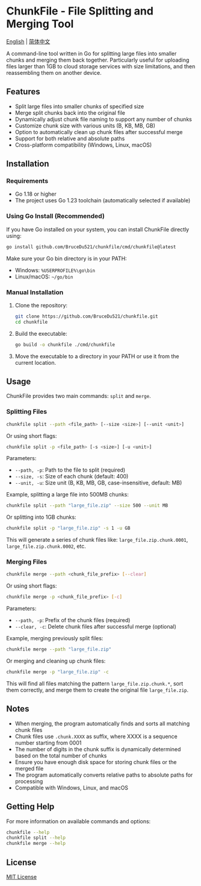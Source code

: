 # ChunkFile - File Splitting and Merging Tool

[English](README.md) | [简体中文](README_CN.md)

A command-line tool written in Go for splitting large files into smaller chunks and merging them back together. Particularly useful for uploading files larger than 1GB to cloud storage services with size limitations, and then reassembling them on another device.

## Features

- Split large files into smaller chunks of specified size
- Merge split chunks back into the original file
- Dynamically adjust chunk file naming to support any number of chunks
- Customize chunk size with various units (B, KB, MB, GB)
- Option to automatically clean up chunk files after successful merge
- Support for both relative and absolute paths
- Cross-platform compatibility (Windows, Linux, macOS)

## Installation

### Requirements

- Go 1.18 or higher
- The project uses Go 1.23 toolchain (automatically selected if available)

### Using Go Install (Recommended)

If you have Go installed on your system, you can install ChunkFile directly using:

```bash
go install github.com/BruceDu521/chunkfile/cmd/chunkfile@latest
```

Make sure your Go bin directory is in your PATH:
- Windows: `%USERPROFILE%\go\bin`
- Linux/macOS: `~/go/bin`

### Manual Installation

1. Clone the repository:
   ```bash
   git clone https://github.com/BruceDu521/chunkfile.git
   cd chunkfile
   ```

2. Build the executable:
   ```bash
   go build -o chunkfile ./cmd/chunkfile
   ```

3. Move the executable to a directory in your PATH or use it from the current location.

## Usage

ChunkFile provides two main commands: `split` and `merge`.

### Splitting Files

```bash
chunkfile split --path <file_path> [--size <size>] [--unit <unit>]
```

Or using short flags:

```bash
chunkfile split -p <file_path> [-s <size>] [-u <unit>]
```

Parameters:
- `--path, -p`: Path to the file to split (required)
- `--size, -s`: Size of each chunk (default: 400)
- `--unit, -u`: Size unit (B, KB, MB, GB, case-insensitive, default: MB)

Example, splitting a large file into 500MB chunks:

```bash
chunkfile split --path "large_file.zip" --size 500 --unit MB
```

Or splitting into 1GB chunks:

```bash
chunkfile split -p "large_file.zip" -s 1 -u GB
```

This will generate a series of chunk files like: `large_file.zip.chunk.0001`, `large_file.zip.chunk.0002`, etc.

### Merging Files

```bash
chunkfile merge --path <chunk_file_prefix> [--clear]
```

Or using short flags:

```bash
chunkfile merge -p <chunk_file_prefix> [-c]
```

Parameters:
- `--path, -p`: Prefix of the chunk files (required)
- `--clear, -c`: Delete chunk files after successful merge (optional)

Example, merging previously split files:

```bash
chunkfile merge --path "large_file.zip"
```

Or merging and cleaning up chunk files:

```bash
chunkfile merge -p "large_file.zip" -c
```

This will find all files matching the pattern `large_file.zip.chunk.*`, sort them correctly, and merge them to create the original file `large_file.zip`.

## Notes

- When merging, the program automatically finds and sorts all matching chunk files
- Chunk files use `.chunk.XXXX` as suffix, where XXXX is a sequence number starting from 0001
- The number of digits in the chunk suffix is dynamically determined based on the total number of chunks
- Ensure you have enough disk space for storing chunk files or the merged file
- The program automatically converts relative paths to absolute paths for processing
- Compatible with Windows, Linux, and macOS

## Getting Help

For more information on available commands and options:

```bash
chunkfile --help
chunkfile split --help
chunkfile merge --help
```

## License

[MIT License](LICENSE) 
